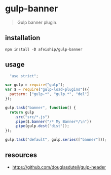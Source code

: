 # gulp-banner
> Gulp banner plugin.

## installation
```shell
npm install -D afeiship/gulp-banner
```

## usage
```js
  "use strict";

var gulp = require("gulp");
var $ = require("gulp-load-plugins")({
  pattern: ["gulp-*", "gulp.*", "del"]
});

gulp.task("banner", function() {
  return gulp
    .src("src/*.js")
    .pipe($.banner("/* My Banner*/\n"))
    .pipe(gulp.dest("dist"));
});

gulp.task("default", gulp.series(["banner"]));
```

## resources
- https://github.com/douglasduteil/gulp-header
